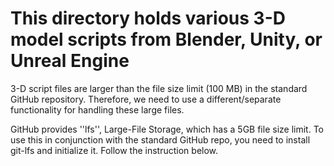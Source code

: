 # This directory holds various 3-D model scripts from Blender, Unity, or Unreal Engine
3-D script files are larger than the file size limit (100 MB) in the standard GitHub repository. Therefore, we need to use a different/separate functionality for handling these large files. 

GitHub provides ''lfs'', Large-File Storage, which has a 5GB file size limit. To use this in conjunction with the standard GitHub repo, you need to install git-lfs and initialize it. Follow the instruction below.
